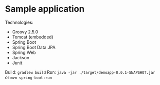 # Sample application

Technologies:
- Groovy 2.5.0
- Tomcat (embedded)
- Spring Boot
- Spring Boot Data JPA
- Spring Web
- Jackson
- Junit

Build: `gradlew build`
Run: `java -jar ./target/demoapp-0.0.1-SNAPSHOT.jar` or `mvn spring-boot:run`